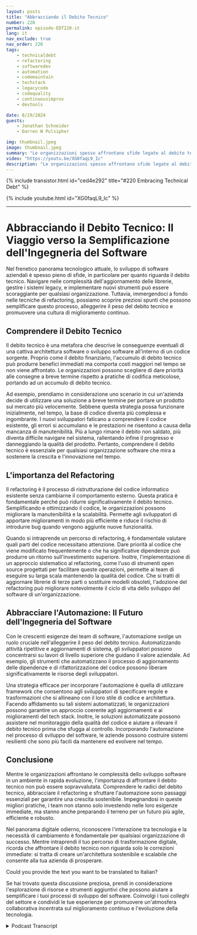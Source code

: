 ```yaml
---
layout: posts
title: "Abbracciando il Debito Tecnico"
number: 220
permalink: episode-EDT220-it
lang: it
nav_exclude: true
nav_order: 220
tags:
    - technicaldebt
    - refactoring
    - softwaredev
    - automation
    - codemaintain
    - techstack
    - legacycode
    - codequality
    - continuousimprov
    - devtools

date: 8/29/2024
guests:
    - Jonathan Schneider
    - Darren W Pulsipher

img: thumbnail.jpeg
image: thumbnail.jpeg
summary: "Le organizzazioni spesso affrontano sfide legate al debito tecnico, che può rallentare il processo di sviluppo e far sì che i team di sviluppo rimangano invischiati in un groviglio di aggiornamenti di codice, cambiamenti di API e dipendenze di terze parti. In questo episodio, Darren intervista Jonathan Schneider, CEO di Moderene, riguardo il suo approccio all'abbracciare il debito tecnico e come gestirlo in modo efficace."
video: "https://youtu.be/XG0faqL9_Ic"
description: "Le organizzazioni spesso affrontano sfide legate al debito tecnico, che può rallentare il processo di sviluppo e far sì che i team di sviluppo rimangano invischiati in un groviglio di aggiornamenti di codice, cambiamenti di API e dipendenze di terze parti. In questo episodio, Darren intervista Jonathan Schneider, CEO di Moderene, riguardo il suo approccio all'abbracciare il debito tecnico e come gestirlo in modo efficace."
---
```


<div>
{% include transistor.html id="ced4e292" title="#220 Embracing Technical Debt" %}

{% include youtube.html id="XG0faqL9_Ic" %}
</div>

---

# Abbracciando il Debito Tecnico: Il Viaggio verso la Semplificazione dell'Ingegneria del Software

Nel frenetico panorama tecnologico attuale, lo sviluppo di software aziendali è spesso pieno di sfide, in particolare per quanto riguarda il debito tecnico. Navigare nelle complessità dell'aggiornamento delle librerie, gestire i sistemi legacy, e implementare nuovi strumenti può essere scoraggiante per qualsiasi organizzazione. Tuttavia, immergendoci a fondo nelle tecniche di refactoring, possiamo scoprire preziosi spunti che possono semplificare questo processo, alleggerire il peso del debito tecnico e promuovere una cultura di miglioramento continuo.

## Comprendere il Debito Tecnico

Il debito tecnico è una metafora che descrive le conseguenze eventuali di una cattiva architettura software o sviluppo software all'interno di un codice sorgente. Proprio come il debito finanziario, l'accumulo di debito tecnico può produrre benefici immediati ma comporta costi maggiori nel tempo se non viene affrontato. Le organizzazioni possono scegliere di dare priorità alle consegne a breve termine rispetto a pratiche di codifica meticolose, portando ad un accumulo di debito tecnico.

Ad esempio, prendiamo in considerazione uno scenario in cui un'azienda decide di utilizzare una soluzione a breve termine per portare un prodotto sul mercato più velocemente. Sebbene questa strategia possa funzionare inizialmente, nel tempo, la base di codice diventa più complessa e ingombrante. I nuovi sviluppatori faticano a comprendere il codice esistente, gli errori si accumulano e le prestazioni ne risentono a causa della mancanza di manutenibilità. Più a lungo rimane il debito non saldato, più diventa difficile navigare nel sistema, rallentando infine il progresso e danneggiando la qualità del prodotto. Pertanto, comprendere il debito tecnico è essenziale per qualsiasi organizzazione software che mira a sostenere la crescita e l'innovazione nel tempo.

## L'importanza del Refactoring

Il refactoring è il processo di ristrutturazione del codice informatico esistente senza cambiarne il comportamento esterno. Questa pratica è fondamentale perché può ridurre significativamente il debito tecnico. Semplificando e ottimizzando il codice, le organizzazioni possono migliorare la manutenibilità e la scalabilità. Permette agli sviluppatori di apportare miglioramenti in modo più efficiente e riduce il rischio di introdurre bug quando vengono aggiunte nuove funzionalità.

Quando si intraprende un percorso di refactoring, è fondamentale valutare quali parti del codice necessitano attenzione. Dare priorità al codice che viene modificato frequentemente o che ha significative dipendenze può produrre un ritorno sull'investimento superiore. Inoltre, l'implementazione di un approccio sistematico al refactoring, come l'uso di strumenti open source progettati per facilitare queste operazioni, permette ai team di eseguire su larga scala mantenendo la qualità del codice. Che si tratti di aggiornare librerie di terze parti o sostituire modelli obsoleti, l'adozione del refactoring può migliorare notevolmente il ciclo di vita dello sviluppo del software di un'organizzazione.

## Abbracciare l'Automazione: Il Futuro dell'Ingegneria del Software

Con le crescenti esigenze dei team di software, l'automazione svolge un ruolo cruciale nell'alleggerire il peso del debito tecnico. Automatizzando attività ripetitive e aggiornamenti di sistema, gli sviluppatori possono concentrarsi su lavori di livello superiore che guidano il valore aziendale. Ad esempio, gli strumenti che automatizzano il processo di aggiornamento delle dipendenze e di rifattorizzazione del codice possono liberare significativamente le risorse degli sviluppatori.

Una strategia efficace per incorporare l'automazione è quella di utilizzare framework che consentono agli sviluppatori di specificare regole e trasformazioni che si allineano con il loro stile di codice e architettura. Facendo affidamento su tali sistemi automatizzati, le organizzazioni possono garantire un approccio coerente agli aggiornamenti e ai miglioramenti del tech stack. Inoltre, le soluzioni automatizzate possono assistere nel monitoraggio della qualità del codice e aiutare a rilevare il debito tecnico prima che sfugga al controllo. Incorporando l'automazione nel processo di sviluppo del software, le aziende possono costruire sistemi resilienti che sono più facili da mantenere ed evolvere nel tempo.

## Conclusione

Mentre le organizzazioni affrontano le complessità dello sviluppo software in un ambiente in rapida evoluzione, l'importanza di affrontare il debito tecnico non può essere sopravvalutata. Comprendere le radici del debito tecnico, abbracciare il refactoring e sfruttare l'automazione sono passaggi essenziali per garantire una crescita sostenibile. Impegnandosi in queste migliori pratiche, i team non stanno solo investendo nelle loro esigenze immediate, ma stanno anche preparando il terreno per un futuro più agile, efficiente e robusto.

Nel panorama digitale odierno, riconoscere l'interazione tra tecnologia e la necessità di cambiamento è fondamentale per qualsiasi organizzazione di successo. Mentre intraprendi il tuo percorso di trasformazione digitale, ricorda che affrontare il debito tecnico non riguarda solo le correzioni immediate: si tratta di creare un'architettura sostenibile e scalabile che consente alla tua azienda di prosperare.

Could you provide the text you want to be translated to Italian?

Se hai trovato questa discussione preziosa, prendi in considerazione l'esplorazione di risorse e strumenti aggiuntivi che possono aiutare a semplificare i tuoi processi di sviluppo del software. Coinvolgi i tuoi colleghi del settore e condividi le tue esperienze per promuovere un'atmosfera collaborativa incentrata sul miglioramento continuo e l'evoluzione della tecnologia.



<details>
<summary> Podcast Transcript </summary>

<p></p>

</details>
